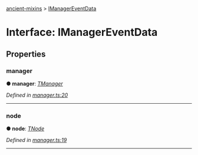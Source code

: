 [ancient-mixins](../README.md) > [IManagerEventData](../interfaces/imanagereventdata.md)



# Interface: IManagerEventData


## Properties
<a id="manager"></a>

###  manager

**●  manager**:  *[TManager](../#tmanager)* 

*Defined in [manager.ts:20](https://github.com/AncientSouls/Mixins/blob/f138132/src/lib/manager.ts#L20)*





___

<a id="node"></a>

###  node

**●  node**:  *[TNode](../#tnode)* 

*Defined in [manager.ts:19](https://github.com/AncientSouls/Mixins/blob/f138132/src/lib/manager.ts#L19)*





___


